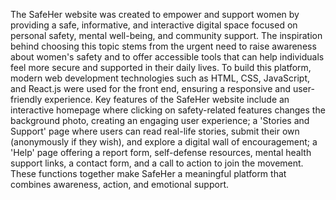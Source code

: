 The SafeHer website was created to empower and support women by providing a safe, informative, and interactive digital space focused on personal safety, mental well-being, and community support. The inspiration behind choosing this topic stems from the urgent need to raise awareness about women's safety and to offer accessible tools that can help individuals feel more secure and supported in their daily lives. To build this platform, modern web development technologies such as HTML, CSS, JavaScript, and React.js were used for the front end, ensuring a responsive and user-friendly experience. Key features of the SafeHer website include an interactive homepage where clicking on safety-related features changes the background photo, creating an engaging user experience; a 'Stories and Support' page where users can read real-life stories, submit their own (anonymously if they wish), and explore a digital wall of encouragement; a 'Help' page offering a report form, self-defense resources, mental health support links, a contact form, and a call to action to join the movement. These functions together make SafeHer a meaningful platform that combines awareness, action, and emotional support.
